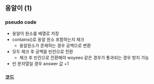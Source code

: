 
## 옹알이 (1)

### pseudo code
- 옹알이 원소를 배열로 저장
- contains()로 옹알 원소 포함하는지 체크
  - 옹알원소가 존재하는 경우 공백으로 변환
- 모두 체크 후 공백을 빈칸으로 전환
  - 체크 후 빈칸으로 전환해야 woyeeo 같은 경우가 통과되는 경우 방지 가능
- 빈 문자열일 경우 answer 값 +1

### 코드
```java

```
